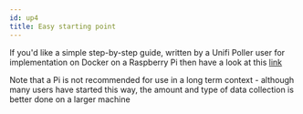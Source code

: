 ```yaml
---
id: up4
title: Easy starting point
---
```


If you'd like a simple step-by-step guide, written by a Unifi Poller user for implementation on Docker on a Raspberry Pi then have a look at this [link](https://nerdygeek.uk/2020/06/18/unifi-poller-an-easy-step-by-step-guide/)

Note that a Pi is not recommended for use in a long term context - although many users have started this way, the amount and type of data collection is better done on a larger machine
